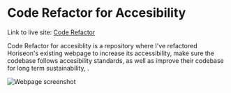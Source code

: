 # Code Refactor for Accesibility

Link to live site: [Code Refactor](https://nikolaslenning.github.io/code-refactor-for-accessibility/)

Code Refactor for accesiblity is a repository  where I've refactored Horiseon's existing webpage to increase its accessibility, make sure the codebase follows accesibility standards, as well as improve their codebase for long term sustainability, . 


![Webpage screenshot](/assets\images\digital-marketing-meeting.jpg)